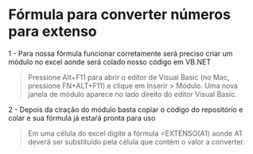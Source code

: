 <h1>Fórmula para converter números para extenso</h1>

<p>1 - Para nossa fórmula funcionar corretamente será preciso criar um módulo no excel aonde será colado nosso código em VB.NET</p>

>Pressione Alt+F11 para abrir o editor de Visual Basic (no Mac, pressione FN+ALT+F11) e clique em Inserir > Módulo. Uma nova janela de módulo aparece no lado direito do editor Visual Basic.

<p>2 - Depois da ciração do módulo basta copiar o código do repositório e colar e sua fórmula já estaŕá pronta para uso</p>

>Em uma célula do excel digite a fórmula =EXTENSO(A1) aonde A1 deverá ser substituído pela célula que contém o valor a converter.
